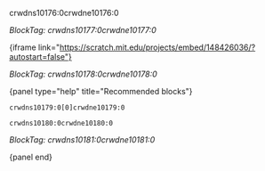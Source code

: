 crwdns10176:0crwdne10176:0

*BlockTag: crwdns10177:0crwdne10177:0*

{iframe link="https://scratch.mit.edu/projects/embed/148426036/?autostart=false"}

*BlockTag: crwdns10178:0crwdne10178:0*

{panel type="help" title="Recommended blocks"}

<pre><code class="scratch:split:random">crwdns10179:0[0]crwdne10179:0
</code></pre>

<pre><code class="scratch:split:random">crwdns10180:0crwdne10180:0
</code></pre>

*BlockTag: crwdns10181:0crwdne10181:0*

{panel end}